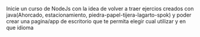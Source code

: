 Inicie un curso de NodeJs con la idea de volver a traer ejercios creados con java(Ahorcado, estacionamiento, piedra-papel-tijera-lagarto-spok) y poder crear una pagina/app de escritorio que te permita elegir cual utilizar y en que idioma

